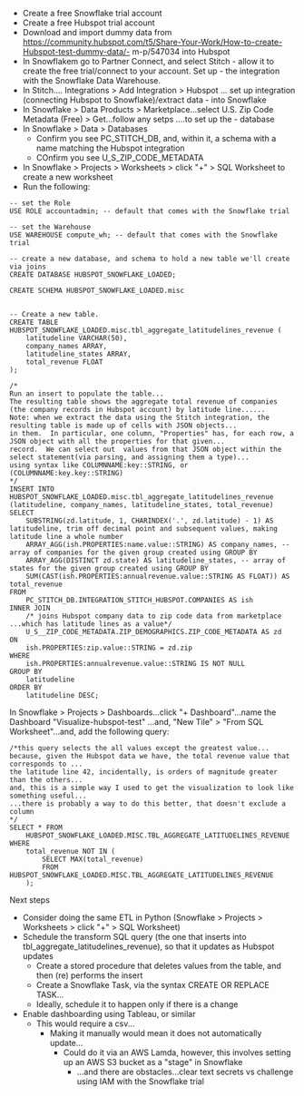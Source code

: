 - Create a free Snowflake trial account 
- Create a free Hubspot trial account
- Download and import dummy data from https://community.hubspot.com/t5/Share-Your-Work/How-to-create-Hubspot-test-dummy-data/-  m-p/547034 into Hubspot
- In Snowflakem go to Partner Connect, and select Stitch - allow it to create the free trial/connect to your account. Set up - the integration with the Snowflake Data Warehouse.
- In Stitch.... Integrations >  Add Integration > Hubspot ... set up integration (connecting Hubspot to Snowflake)/extract data - into Snowflake
- In Snowflake > Data Products > Marketplace...select U.S. Zip Code Metadata (Free) > Get...follow any setps ....to set up the - database 
- In Snowflake > Data > Databases
  - Confirm you see PC_STITCH_DB, and, within it, a schema with a name matching the Hubspot integration
  - COnfirm you see U_S_ZIP_CODE_METADATA
- In Snowflake > Projects > Worksheets > click "+" > SQL Worksheet to create a new worksheet
- Run the following:
```
-- set the Role
USE ROLE accountadmin; -- default that comes with the Snowflake trial

-- set the Warehouse
USE WAREHOUSE compute_wh; -- default that comes with the Snowflake trial

-- create a new database, and schema to hold a new table we'll create via joins
CREATE DATABASE HUBSPOT_SNOWFLAKE_LOADED;

CREATE SCHEMA HUBSPOT_SNOWFLAKE_LOADED.misc


-- Create a new table. 
CREATE TABLE HUBSPOT_SNOWFLAKE_LOADED.misc.tbl_aggregate_latitudelines_revenue (
    latitudeline VARCHAR(50),
    company_names ARRAY,
    latitudeline_states ARRAY,
    total_revenue FLOAT
);

/*
Run an insert to populate the table...
The resulting table shows the aggregate total revenue of companies (the company records in Hubspot account) by latitude line......
Note: when we extract the data using the Stitch integration, the resulting table is made up of cells with JSON objects...
in them.  In particular, one column, "Properties" has, for each row, a JSON object with all the properties for that given...
record.  We can select out  values from that JSON object within the select statement(via parsing, and assigning them a type)...
using syntax like COLUMNNAME:key::STRING, or (COLUMNNAME:key.key::STRING)
*/
INSERT INTO HUBSPOT_SNOWFLAKE_LOADED.misc.tbl_aggregate_latitudelines_revenue  (latitudeline, company_names, latitudeline_states, total_revenue)
SELECT 
    SUBSTRING(zd.latitude, 1, CHARINDEX('.', zd.latitude) - 1) AS latitudeline, trim off decimal point and subsequent values, making latitude line a whole number
    ARRAY_AGG(ish.PROPERTIES:name.value::STRING) AS company_names, -- array of companies for the given group created using GROUP BY
    ARRAY_AGG(DISTINCT zd.state) AS latitudeline_states, -- array of states for the given group created using GROUP BY
    SUM(CAST(ish.PROPERTIES:annualrevenue.value::STRING AS FLOAT)) AS total_revenue
FROM 
    PC_STITCH_DB.INTEGRATION_STITCH_HUBSPOT.COMPANIES AS ish
INNER JOIN 
    /* joins Hubspot company data to zip code data from marketplace ...which has latitude lines as a value*/
	U_S__ZIP_CODE_METADATA.ZIP_DEMOGRAPHICS.ZIP_CODE_METADATA AS zd 
ON 
    ish.PROPERTIES:zip.value::STRING = zd.zip
WHERE
    ish.PROPERTIES:annualrevenue.value::STRING IS NOT NULL
GROUP BY 
    latitudeline
ORDER BY 
    latitudeline DESC;
```

In Snowflake > Projects > Dashboards...click "+ Dashboard"...name the Dashboard "Visualize-hubspot-test"
...and, "New Tile" > "From SQL Worksheet"...and, add the following query:
```
/*this query selects the all values except the greatest value...
because, given the Hubspot data we have, the total revenue value that corresponds to ...
the latitude line 42, incidentally, is orders of magnitude greater than the others...
and, this is a simple way I used to get the visualization to look like something useful...
...there is probably a way to do this better, that doesn't exclude a column
*/
SELECT * FROM
    HUBSPOT_SNOWFLAKE_LOADED.MISC.TBL_AGGREGATE_LATITUDELINES_REVENUE
WHERE 
	total_revenue NOT IN (
		SELECT MAX(total_revenue)
		FROM HUBSPOT_SNOWFLAKE_LOADED.MISC.TBL_AGGREGATE_LATITUDELINES_REVENUE
	);
```

Next steps
- Consider doing the same ETL in Python (Snowflake > Projects > Worksheets > click "+" > SQL Worksheet)
- Schedule the transform SQL query (the one that inserts into tbl_aggregate_latitudelines_revenue), so that it updates as Hubspot updates
  - Create a stored procedure that deletes values from the table, and then (re) performs the insert
  - Create a Snowflake Task, via the syntax CREATE OR REPLACE TASK...
  - Ideally, schedule it to happen only if there is a change
- Enable dashboarding using Tableau, or similar 
  - This would require a csv...
    - Making it manually would mean it does not automatically update...
	  - Could do it via an AWS Lamda, however, this involves setting up  an AWS S3 bucket as a "stage" in Snowflake
	    - ...and there are obstacles...clear text secrets vs challenge using IAM with the Snowflake trial
